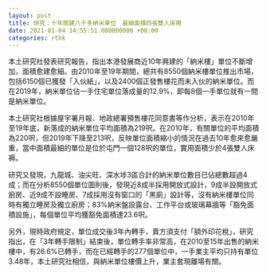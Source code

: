 ```yaml
---
layout: post
title: 研究：十年間建八千多納米單位　最細面積四張雙人床褥
date: 2021-01-04 14:55:51.000000000 +08:00
categories: rthk
---
```


本土研究社發表研究報告，指出本港發展商近10年興建的「納米樓」單位不斷增加，面積愈建愈細。由2010年至19年期間，總共有8550個納米樓單位推出市場，包括6150個已獲發「入伙紙」，以及2400個正發售樓花而未入伙的納米單位。而在2019年，納米單位佔一手住宅單位落成量的12.9%，即每8個一手單位就有一間是納米單位。

本土研究社根據屋宇署月報、地政總署預售樓花同意書等作分析，表示在2010年至19年底，新落成的納米單位平均面積為219呎。在2010年，有關單位的平均面積為220呎，但2019年下降至213呎，反映單位面積縮小的情況在過去10年愈來愈嚴重，當中面積最細的單位是位於屯門一個128呎的單位，實用面積少於4張雙人床褥。

研究又發現，九龍城、油尖旺、深水埗3區合計的納米單位數目已佔總數超過4成；而在分析8550個單位圖則後，發現近8成半採用開放式設計，9成半設開放式廚房、近9成不設睡房、7成採用沒有窗口的「黑廁」設計等，沒有納米樓單位同時有獨立睡房及獨立廚房；83%納米盤設露台、工作平台或玻璃幕牆等「豁免面積設施」，每個單位平均獲豁免面積達23.6呎。

另外，現時政府規定，單位成交後3年內轉手，賣方須支付「額外印花稅」，研究指出，在「3年轉手限制」結束後，單位轉手率非常高，在2010至15年出售的納米樓中，有26.6%已轉手，而在已經轉手的277個單位中，一手業主平均只持有單位3.48年，本土研究社相信，與納米單位樓價上升，業主套現離場有關。
